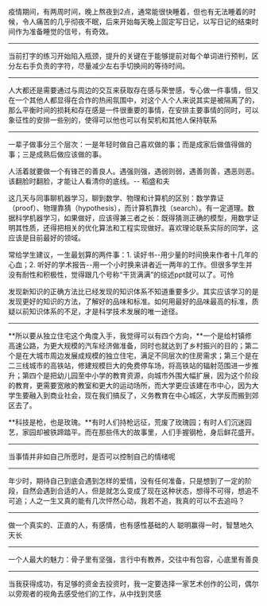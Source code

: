 疫情期间，有两周时间，晚上熬夜到2点，通常能很快睡着，但也有无法睡着的时候，令人痛苦的几乎彻夜不眠，后来开始每天晚上固定写日记，以写日记的结束时间作为准备睡觉的信号，有奇效。



***

当前打字的练习开始陷入瓶颈，提升的关键在于能够提前对每个单词进行预判，区分左右手负责的字符，尽量减少左右手切换间的等待时间。



***

人大都还是需要通过与周边的交互来获取存在感与荣誉感，专心做一件事情，但又在一个其他人都显得在合作的热闹氛围中，对这个人个人来说其实是被隔离了的，那么平衡时间的损耗和存在感是一件很重要的事情，在安排主要事情的同时，可以象征性的安排一些别的，使得可以他也可以有契机和其他人保持联系



***

一辈子做事分三个层次：一是年轻时做自己喜欢做的事；而是成家后做值得做的事；三是成熟后做应该做的事。

人活着就要做一个有锋芒的善良人。遇强则强，遇弱则弱，遇善则善，遇恶则恶。该翻脸时翻脸，才能让人看清你的底线。-- 稻盛和夫 



这几天与同事聊机器学习，聊到数学、物理和计算机的区别：数学靠证（proof）、物理靠猜（hypothesis），而计算机靠找（search）。有一定道理。数据科学机器学习，如果做好，应该得兼三者之长：既得猜测正确的模型，用数学证明其性质，还得把相关的优化算法和工程实现做好。喜欢理论联系实际的同学，这应该是目前最好的领域。



常给学生建议，一生最划算的两件事：1. 读好书--用少量的时间换来作者十几年的心血；2. 听好的学术报告--用一个小时换来讲者近一两年的工作。但很多学生并没有耐性和积极性，觉得跟几个号称“干货满满”的综述ppt就可以了。可怜

发现新知识的正确方法比已经发现的知识体系不知道重要多少。其实应该学习的是发现更好的知识的方法，了解好的品味和标准。如何用最好的品味最高的标准，质疑以前知识体系的不足，才是科学技术发展的唯一途径。

***

**所以要从独立住宅这个角度入手，我觉得可以有四个方向，**一个是给村镇修高速公路，为更大规模的汽车经济做准备，同时也就达到了乡村振兴的目的；第二个是在大城市周边发展成规模的独立住宅，满足不同层次的住房需求；第三个是在二三线城市的高铁站，修建规模巨大的免费停车场，将高铁站的辐射范围进一步推升；第四个是把幼儿园至中小学的教育资源，向城市外围大幅扩展，因为这个阶段的教育，更需要宽敞的教室和更大的运动场所，而大学更应该建在市中心，因为大学生要融入到商业社会，现在我们搞反了，义务教育在中心城区，大学反而搬到郊区去了。



**科技是枪，也是玫瑰。**有时人们持枪远征，荒废了玫瑰园；有时人们沉迷园艺，家园却被铁蹄踏平。而在那些伟大的故事里，人们手握钢枪，身后鲜花盛开。



***


当事情并非如自己所愿时，是否可以控制自己的情绪呢

***

年少时，期待自己到底会遇到怎样的爱情，没有任何准备，只是想到了一定的阶段，自然会遇到合适的人，但是就怎么变成了现在这种状态，想得不可得，想追不可追；人之一生又真的能有几次怦然心动，我若不追，我真的可以不去追吗？

***

做一个真实的、正直的人，有感情，也有感性基础的人
聪明赢得一时，智慧地久天长

***

一个人最大的魅力：骨子里有坚强，言行中有教养，交往中有包容，心底里有善良

***

当我获得成功，有足够的资金去投资时，我一定要选择一家艺术创作的公司，偶尔以旁观者的视角去感受他们的工作，从中找到灵感